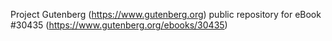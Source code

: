 Project Gutenberg (https://www.gutenberg.org) public repository for eBook #30435 (https://www.gutenberg.org/ebooks/30435)
